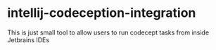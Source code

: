 # intellij-codeception-integration
This is just small tool to allow users to run codecept tasks from inside Jetbrains IDEs
